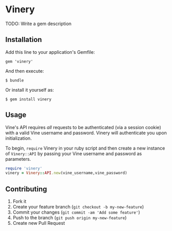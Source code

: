 # Vinery

TODO: Write a gem description

## Installation

Add this line to your application's Gemfile:

    gem 'vinery'

And then execute:

    $ bundle

Or install it yourself as:

    $ gem install vinery

## Usage

Vine's API requires _all_ requests to be authenticated (via a session cookie) with a valid Vine username and password. Vinery will authenticate you upon initialization.

To begin, `require` Vinery in your ruby script and then create a new instance of `Vinery::API` by passing your Vine username and password as parameters.

```ruby
require 'vinery'
vinery = Vinery::API.new(vine_username,vine_password)
```

## Contributing

1. Fork it
2. Create your feature branch (`git checkout -b my-new-feature`)
3. Commit your changes (`git commit -am 'Add some feature'`)
4. Push to the branch (`git push origin my-new-feature`)
5. Create new Pull Request
